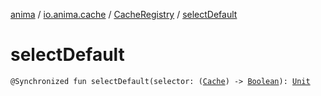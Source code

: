 [anima](../../index.md) / [io.anima.cache](../index.md) / [CacheRegistry](index.md) / [selectDefault](./select-default.md)

# selectDefault

`@Synchronized fun selectDefault(selector: (`[`Cache`](../-cache/index.md)`) -> `[`Boolean`](https://kotlinlang.org/api/latest/jvm/stdlib/kotlin/-boolean/index.html)`): `[`Unit`](https://kotlinlang.org/api/latest/jvm/stdlib/kotlin/-unit/index.html)